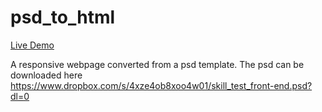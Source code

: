 # psd_to_html

[Live Demo](http://faizanakram.me/psd_to_html)


A responsive webpage converted from a psd template. The psd can be downloaded here https://www.dropbox.com/s/4xze4ob8xoo4w01/skill_test_front-end.psd?dl=0


